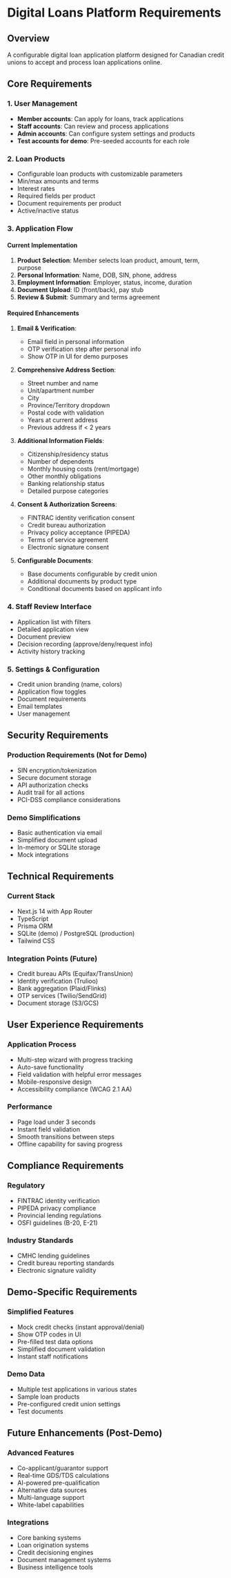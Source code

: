 # Digital Loans Platform Requirements

## Overview
A configurable digital loan application platform designed for Canadian credit unions to accept and process loan applications online.

## Core Requirements

### 1. User Management
- **Member accounts**: Can apply for loans, track applications
- **Staff accounts**: Can review and process applications  
- **Admin accounts**: Can configure system settings and products
- **Test accounts for demo**: Pre-seeded accounts for each role

### 2. Loan Products
- Configurable loan products with customizable parameters
- Min/max amounts and terms
- Interest rates
- Required fields per product
- Document requirements per product
- Active/inactive status

### 3. Application Flow

#### Current Implementation
1. **Product Selection**: Member selects loan product, amount, term, purpose
2. **Personal Information**: Name, DOB, SIN, phone, address
3. **Employment Information**: Employer, status, income, duration
4. **Document Upload**: ID (front/back), pay stub
5. **Review & Submit**: Summary and terms agreement

#### Required Enhancements
1. **Email & Verification**:
   - Email field in personal information
   - OTP verification step after personal info
   - Show OTP in UI for demo purposes

2. **Comprehensive Address Section**:
   - Street number and name
   - Unit/apartment number
   - City
   - Province/Territory dropdown
   - Postal code with validation
   - Years at current address
   - Previous address if < 2 years

3. **Additional Information Fields**:
   - Citizenship/residency status
   - Number of dependents
   - Monthly housing costs (rent/mortgage)
   - Other monthly obligations
   - Banking relationship status
   - Detailed purpose categories

4. **Consent & Authorization Screens**:
   - FINTRAC identity verification consent
   - Credit bureau authorization
   - Privacy policy acceptance (PIPEDA)
   - Terms of service agreement
   - Electronic signature consent

5. **Configurable Documents**:
   - Base documents configurable by credit union
   - Additional documents by product type
   - Conditional documents based on applicant info

### 4. Staff Review Interface
- Application list with filters
- Detailed application view
- Document preview
- Decision recording (approve/deny/request info)
- Activity history tracking

### 5. Settings & Configuration
- Credit union branding (name, colors)
- Application flow toggles
- Document requirements
- Email templates
- User management

## Security Requirements

### Production Requirements (Not for Demo)
- SIN encryption/tokenization
- Secure document storage
- API authorization checks
- Audit trail for all actions
- PCI-DSS compliance considerations

### Demo Simplifications
- Basic authentication via email
- Simplified document upload
- In-memory or SQLite storage
- Mock integrations

## Technical Requirements

### Current Stack
- Next.js 14 with App Router
- TypeScript
- Prisma ORM
- SQLite (demo) / PostgreSQL (production)
- Tailwind CSS

### Integration Points (Future)
- Credit bureau APIs (Equifax/TransUnion)
- Identity verification (Trulioo)
- Bank aggregation (Plaid/Flinks)
- OTP services (Twilio/SendGrid)
- Document storage (S3/GCS)

## User Experience Requirements

### Application Process
- Multi-step wizard with progress tracking
- Auto-save functionality
- Field validation with helpful error messages
- Mobile-responsive design
- Accessibility compliance (WCAG 2.1 AA)

### Performance
- Page load under 3 seconds
- Instant field validation
- Smooth transitions between steps
- Offline capability for saving progress

## Compliance Requirements

### Regulatory
- FINTRAC identity verification
- PIPEDA privacy compliance
- Provincial lending regulations
- OSFI guidelines (B-20, E-21)

### Industry Standards
- CMHC lending guidelines
- Credit bureau reporting standards
- Electronic signature validity

## Demo-Specific Requirements

### Simplified Features
- Mock credit checks (instant approval/denial)
- Show OTP codes in UI
- Pre-filled test data options
- Simplified document validation
- Instant staff notifications

### Demo Data
- Multiple test applications in various states
- Sample loan products
- Pre-configured credit union settings
- Test documents

## Future Enhancements (Post-Demo)

### Advanced Features
- Co-applicant/guarantor support
- Real-time GDS/TDS calculations
- AI-powered pre-qualification
- Alternative data sources
- Multi-language support
- White-label capabilities

### Integrations
- Core banking systems
- Loan origination systems
- Credit decisioning engines
- Document management systems
- Business intelligence tools